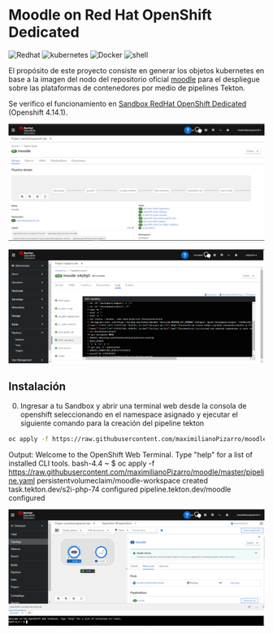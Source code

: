 
# Moodle on Red Hat OpenShift Dedicated
<p align="left">
<img src="https://img.shields.io/badge/redhat-CC0000?style=for-the-badge&logo=redhat&logoColor=white" alt="Redhat">
<img src="https://img.shields.io/badge/kubernetes-%23326ce5.svg?style=for-the-badge&logo=kubernetes&logoColor=white" alt="kubernetes">
<img src="https://img.shields.io/badge/docker-0db7ed?style=for-the-badge&logo=docker&logoColor=white" alt="Docker">
<img src="https://img.shields.io/badge/shell_script-%23121011.svg?style=for-the-badge&logo=gnu-bash&logoColor=white" alt="shell">  
</p>

El propósito de este proyecto consiste en generar los objetos kubernetes en base a la imagen del nodo del repositorio oficial [moodle](https://moodle.org) para el despliegue sobre las plataformas de contenedores por medio de pipelines Tekton.

Se verifico el funcionamiento en [Sandbox RedHat OpenShift Dedicated](https://developers.redhat.com/developer-sandbox) (Openshift 4.14.1). 

<p align="left">
  <img src="https://github.com/maximilianoPizarro/moodle/blob/main/tekton311.PNG?raw=true" width="684" title="Run On Openshift">
</p>  
<p align="left">
  <img src="https://github.com/maximilianoPizarro/moodle/blob/main/pipelinerun.PNG?raw=true" width="684" title="Run On Openshift">
</p>  

## Instalación

0. Ingresar a tu Sandbox y abrir una terminal web desde la consola de openshift seleccionando en el namespace asignado y ejecutar el siguiente comando para la creación del pipeline tekton

```bash
oc apply -f https://raw.githubusercontent.com/maximilianoPizarro/moodle/master/pipeline.yaml
```

Output:
Welcome to the OpenShift Web Terminal. Type "help" for a list of installed CLI tools.
bash-4.4 ~ $ oc apply -f https://raw.githubusercontent.com/maximilianoPizarro/moodle/master/pipeline.yaml
persistentvolumeclaim/moodle-workspace created
task.tekton.dev/s2i-php-74 configured
pipeline.tekton.dev/moodle configured


<p align="left">
  <img src="https://github.com/maximilianoPizarro/moodle/blob/main/topology311ocp.PNG?raw=true" width="684" title="Run On Openshift">
</p>  
